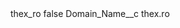 <?xml version="1.0" encoding="UTF-8"?>
<CustomMetadata xmlns="http://soap.sforce.com/2006/04/metadata" xmlns:xsi="http://www.w3.org/2001/XMLSchema-instance" xmlns:xsd="http://www.w3.org/2001/XMLSchema">
    <label>thex_ro</label>
    <protected>false</protected>
    <values>
        <field>Domain_Name__c</field>
        <value xsi:type="xsd:string">thex.ro</value>
    </values>
</CustomMetadata>
